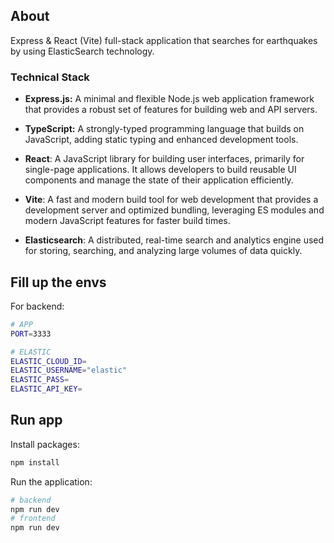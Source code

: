 ## About

Express & React (Vite) full-stack application that searches for earthquakes by using ElasticSearch technology.

### Technical Stack

- **Express.js:** A minimal and flexible Node.js web application framework that provides a robust set of features for building web and API servers.

- **TypeScript:** A strongly-typed programming language that builds on JavaScript, adding static typing and enhanced development tools.

- **React**: A JavaScript library for building user interfaces, primarily for single-page applications. It allows developers to build reusable UI components and manage the state of their application efficiently.

- **Vite**: A fast and modern build tool for web development that provides a development server and optimized bundling, leveraging ES modules and modern JavaScript features for faster build times.

- **Elasticsearch**: A distributed, real-time search and analytics engine used for storing, searching, and analyzing large volumes of data quickly.

## Fill up the envs

For backend:

```bash
# APP
PORT=3333

# ELASTIC
ELASTIC_CLOUD_ID=
ELASTIC_USERNAME="elastic"
ELASTIC_PASS=
ELASTIC_API_KEY=
```

## Run app

Install packages:

```bash
npm install
```

Run the application:

```bash
# backend
npm run dev
# frontend
npm run dev
```
